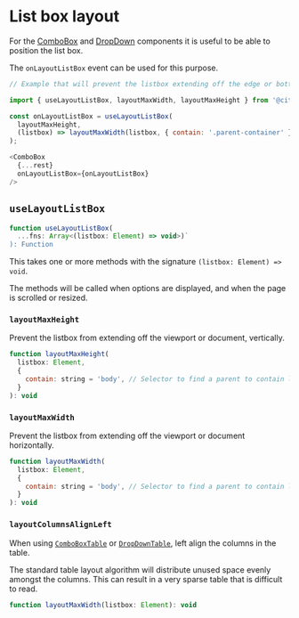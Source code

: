 # List box layout

For the [ComboBox](combo_box.md) and [DropDown](drop_down.md) components it is 
useful to be able to position the list box.

The `onLayoutListBox` event can be used for this purpose.

```js
// Example that will prevent the listbox extending off the edge or bottom of the window

import { useLayoutListBox, layoutMaxWidth, layoutMaxHeight } from '@citizensadvice/react-combo-boxes';

const onLayoutListBox = useLayoutListBox(
  layoutMaxHeight,
  (listbox) => layoutMaxWidth(listbox, { contain: '.parent-container' }),
);

<ComboBox
  {...rest}
  onLayoutListBox={onLayoutListBox}
/>

```

## `useLayoutListBox`

```js
function useLayoutListBox(
  ...fns: Array<(listbox: Element) => void>)`
): Function
```

This takes one or more methods with the signature `(listbox: Element) => void`.

The methods will be called when options are displayed, and when the page is scrolled or resized.

### `layoutMaxHeight`

Prevent the listbox from extending off the viewport or document, vertically.

```js
function layoutMaxHeight(
  listbox: Element,
  {
    contain: string = 'body', // Selector to find a parent to contain list box in
  }
): void
```

### `layoutMaxWidth`

Prevent the listbox from extending off the viewport or document horizontally.

```js
function layoutMaxWidth(
  listbox: Element,
  {
    contain: string = 'body', // Selector to find a parent to contain list box in
  }
): void
```

### `layoutColumnsAlignLeft`

When using [`ComboBoxTable`](combo_box_table.md) or [`DropDownTable`](drop_down_table.md),
left align the columns in the table.

The standard table layout algorithm will distribute unused space evenly amongst the columns.
This can result in a very sparse table that is difficult to read.

```js
function layoutMaxWidth(listbox: Element): void
```
